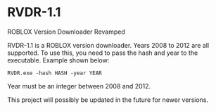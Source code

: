 # RVDR-1.1
ROBLOX Version Downloader Revamped

RVDR-1.1 is a ROBLOX version downloader. Years 2008 to 2012 are all supported. To use this, you need to pass the hash and year to the executable. Example shown below:

```
RVDR.exe -hash HASH -year YEAR
```

Year must be an integer between 2008 and 2012.

This project will possibly be updated in the future for newer versions.
